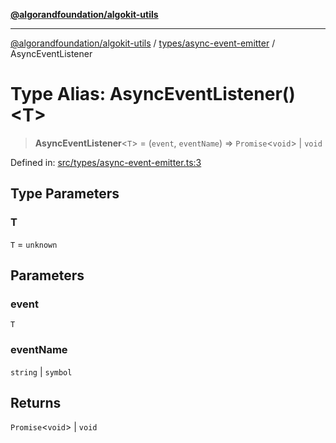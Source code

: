 [**@algorandfoundation/algokit-utils**](../../../README.md)

***

[@algorandfoundation/algokit-utils](../../../README.md) / [types/async-event-emitter](../README.md) / AsyncEventListener

# Type Alias: AsyncEventListener()\<T\>

> **AsyncEventListener**\<`T`\> = (`event`, `eventName`) => `Promise`\<`void`\> \| `void`

Defined in: [src/types/async-event-emitter.ts:3](https://github.com/algorandfoundation/algokit-utils-ts/blob/main/src/types/async-event-emitter.ts#L3)

## Type Parameters

### T

`T` = `unknown`

## Parameters

### event

`T`

### eventName

`string` | `symbol`

## Returns

`Promise`\<`void`\> \| `void`
